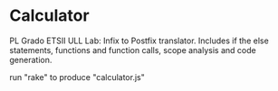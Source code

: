 # Calculator

PL Grado ETSII ULL Lab: Infix to Postfix translator. 
Includes if the else statements, functions and
function calls, scope analysis and code generation.

run "rake" to produce "calculator.js"

